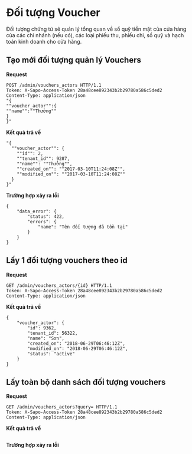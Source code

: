 # Đối tượng Voucher
Đối tượng chứng từ sẽ quản lý tổng quan về sổ quỹ tiền mặt của cửa hàng của các chi nhánh (nếu có), các loại phiếu thu, phiếu chi, sổ quỹ và hạch toán kinh doanh cho cửa hàng.
## Tạo mới đối tượng quản lý Vouchers
**Request**
```
POST /admin/vouchers_actors HTTP/1.1
Token: X-Sapo-Access-Token 28a48cee892343b2b29780a586c5ded2
Content-Type: application/json
"{
""voucher_actor"":{
""name"":""Thưởng""
}
}"
```
**Kết quả trả về**
```
"{
  ""voucher_actor"": {
    ""id"": 2,
    ""tenant_id"": 9287,
    ""name"": ""Thưởng"",
    ""created_on"": ""2017-03-10T11:24:08Z"",
    ""modified_on"": ""2017-03-10T11:24:08Z""
  }
}"
```
**Trường hợp xảy ra lỗi**
```
{
    "data_error": {
        "status": 422,
        "errors": {
            "name": "Tên đối tượng đã tồn tại"
        }
    }
}
```
## Lấy 1 đối tượng vouchers theo id
**Request**
```
GET /admin/vouchers_actors/{id} HTTP/1.1
Token: X-Sapo-Access-Token 28a48cee892343b2b29780a586c5ded2
Content-Type: application/json
```
**Kết quả trả về**
```
{
    "voucher_actor": {
        "id": 9362,
        "tenant_id": 56322,
        "name": "Sơn",
        "created_on": "2018-06-29T06:46:12Z",
        "modified_on": "2018-06-29T06:46:12Z",
        "status": "active"
    }
}
```
## Lấy toàn bộ danh sách đối tượng vouchers
**Request**
```
GET /admin/vouchers_actors?query= HTTP/1.1
Token: X-Sapo-Access-Token 28a48cee892343b2b29780a586c5ded2
Content-Type: application/json
```
**Kết quả trả về**
```
```
**Trường hợp xảy ra lỗi**
```

```
